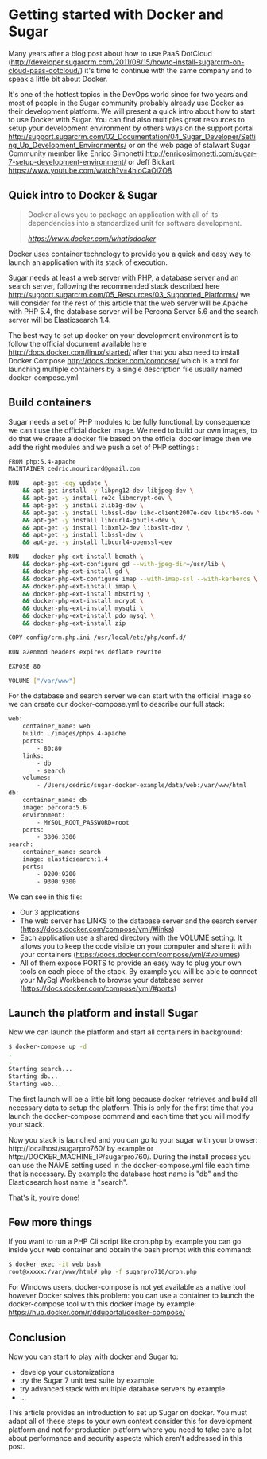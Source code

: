# Getting started with Docker and Sugar #

Many years after a blog post about how to use PaaS DotCloud (http://developer.sugarcrm.com/2011/08/15/howto-install-sugarcrm-on-cloud-paas-dotcloud/) it's time to continue with the same company and to speak a little bit about Docker.

It's one of the hottest topics in the DevOps world since for two years and most of people in the Sugar community probably already use Docker as their development platform. We will present a quick intro about how to start to use Docker with Sugar. You can find also multiples great resources to setup your development environment by others ways on the support portal http://support.sugarcrm.com/02_Documentation/04_Sugar_Developer/Setting_Up_Development_Environments/ or on the web page of stalwart Sugar Community member like Enrico Simonetti http://enricosimonetti.com/sugar-7-setup-development-environment/ or Jeff Bickart https://www.youtube.com/watch?v=4hioCaOlZO8

## Quick intro to Docker & Sugar  ##

> Docker allows you to package an application with all of its dependencies into a standardized unit for software development.
>
> *https://www.docker.com/whatisdocker*

Docker uses container technology to provide you a quick and easy way to launch an application with its stack of execution. 

Sugar needs at least a web server with PHP, a database server and an search server, following the recommended stack described here http://support.sugarcrm.com/05_Resources/03_Supported_Platforms/ we will consider for the rest of this article that the web server will be Apache with PHP 5.4, the database server will be Percona Server 5.6 and the search server will be Elasticsearch 1.4.

The best way to set up docker on your development environment is to follow the official document available here http://docs.docker.com/linux/started/ after that you also need to install Docker Compose http://docs.docker.com/compose/ which is a tool for launching multiple containers by a single description file usually named docker-compose.yml 

## Build containers ##

Sugar needs a set of PHP modules to be fully functional, by consequence we can't use the official docker image. We need to build our own images, to do that we create a docker file based on the official docker image then we add the right modules and we push a set of PHP settings : 

```bash
FROM php:5.4-apache
MAINTAINER cedric.mourizard@gmail.com

RUN    apt-get -qqy update \
    && apt-get install -y libpng12-dev libjpeg-dev \
    && apt-get -y install re2c libmcrypt-dev \
    && apt-get -y install zlib1g-dev \
    && apt-get -y install libssl-dev libc-client2007e-dev libkrb5-dev \
    && apt-get -y install libcurl4-gnutls-dev \
    && apt-get -y install libxml2-dev libxslt-dev \
    && apt-get -y install libssl-dev \
    && apt-get -y install libcurl4-openssl-dev

RUN    docker-php-ext-install bcmath \
    && docker-php-ext-configure gd --with-jpeg-dir=/usr/lib \
    && docker-php-ext-install gd \
    && docker-php-ext-configure imap --with-imap-ssl --with-kerberos \
    && docker-php-ext-install imap \
    && docker-php-ext-install mbstring \
    && docker-php-ext-install mcrypt \
    && docker-php-ext-install mysqli \
    && docker-php-ext-install pdo_mysql \
    && docker-php-ext-install zip 

COPY config/crm.php.ini /usr/local/etc/php/conf.d/

RUN a2enmod headers expires deflate rewrite

EXPOSE 80

VOLUME ["/var/www"]
```

For the database and search server we can start with the official image so we can create our docker-compose.yml to describe our full stack:

```bash
web:
    container_name: web
    build: ./images/php5.4-apache
    ports:
        - 80:80
    links:
        - db
        - search        
    volumes:
        - /Users/cedric/sugar-docker-example/data/web:/var/www/html
db:
    container_name: db
    image: percona:5.6
    environment:
        - MYSQL_ROOT_PASSWORD=root
    ports:
        - 3306:3306
search:
    container_name: search
    image: elasticsearch:1.4
    ports:
        - 9200:9200
        - 9300:9300
```

We can see in this file:
* Our 3 applications
* The web server has LINKS to the database server and the search server (https://docs.docker.com/compose/yml/#links)
* Each application use a shared directory with the VOLUME setting. It allows you to keep the code visible on your computer and share it with your containers (https://docs.docker.com/compose/yml/#volumes)
* All of them expose PORTS to provide an easy way to plug your own tools on each piece of the stack. By example you will be able to connect your MySql Workbench to browse your database server (https://docs.docker.com/compose/yml/#ports)

## Launch the platform and install Sugar ##
Now we can launch the platform and start all containers in background:

```bash
$ docker-compose up -d
.
.
Starting search...
Starting db...
Starting web...
```

The first launch will be a little bit long because docker retrieves and build all necessary data to setup the platform. This is only for the first time that you launch the docker-compose command and each time that you will modify your stack.

Now you stack is launched and you can go to your sugar with your browser: http://localhost/sugarpro760/ by example or http://DOCKER_MACHINE_IP/sugarpro760/.
During the install process you can use the NAME setting used in the docker-compose.yml file each time that is necessary. By example the database host name is "db" and the Elasticsearch host name is "search".

That's it, you’re done!

## Few more things ##

If you want to run a PHP Cli script like cron.php by example you can go inside your web container and obtain the bash prompt with this command:
```bash
$ docker exec -it web bash
root@xxxxx:/var/www/html# php -f sugarpro710/cron.php
```

For Windows users, docker-compose is not yet available as a native tool however Docker solves this problem: you can use a container to launch the docker-compose tool with this docker image by example: https://hub.docker.com/r/dduportal/docker-compose/

## Conclusion ##

Now you can start to play with docker and Sugar to:
* develop your customizations
* try the Sugar 7 unit test suite by example
* try advanced stack with multiple database servers by example
* ...

This article provides an introduction to set up Sugar on docker. You must adapt all of these steps to your own context consider this for development platform and not for production platform where you need to take care a lot about performance and security aspects which aren't addressed in this post.
